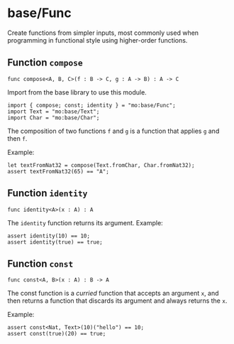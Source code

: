 # base/Func
Create functions from simpler inputs, most commonly used when programming in functional style using higher-order functions.

## Function `compose`
``` motoko no-repl
func compose<A, B, C>(f : B -> C, g : A -> B) : A -> C
```

Import from the base library to use this module.

```motoko name=import
import { compose; const; identity } = "mo:base/Func";
import Text = "mo:base/Text";
import Char = "mo:base/Char";
```
The composition of two functions `f` and `g` is a function that applies `g` and then `f`.

Example:
```motoko include=import
let textFromNat32 = compose(Text.fromChar, Char.fromNat32);
assert textFromNat32(65) == "A";
```

## Function `identity`
``` motoko no-repl
func identity<A>(x : A) : A
```

The `identity` function returns its argument.
Example:
```motoko include=import
assert identity(10) == 10;
assert identity(true) == true;
```

## Function `const`
``` motoko no-repl
func const<A, B>(x : A) : B -> A
```

The const function is a _curried_ function that accepts an argument `x`,
and then returns a function that discards its argument and always returns
the `x`.

Example:
```motoko include=import
assert const<Nat, Text>(10)("hello") == 10;
assert const(true)(20) == true;
```

